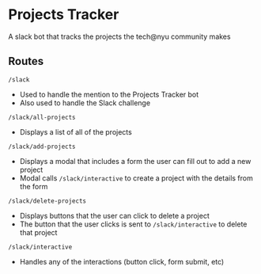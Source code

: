 # Projects Tracker 

A slack bot that tracks the projects the tech@nyu community makes 

## Routes 
`/slack`
- Used to handle the mention to the Projects Tracker bot 
- Also used to handle the Slack challenge

`/slack/all-projects`
- Displays a list of all of the projects 

`/slack/add-projects`
- Displays a modal that includes a form the user can fill out to add a new project
- Modal calls `/slack/interactive` to create a project with the details from the form 

`/slack/delete-projects`
- Displays buttons that the user can click to delete a project 
- The button that the user clicks is sent to `/slack/interactive` to delete that project

`/slack/interactive`
- Handles any of the interactions (button click, form submit, etc)
